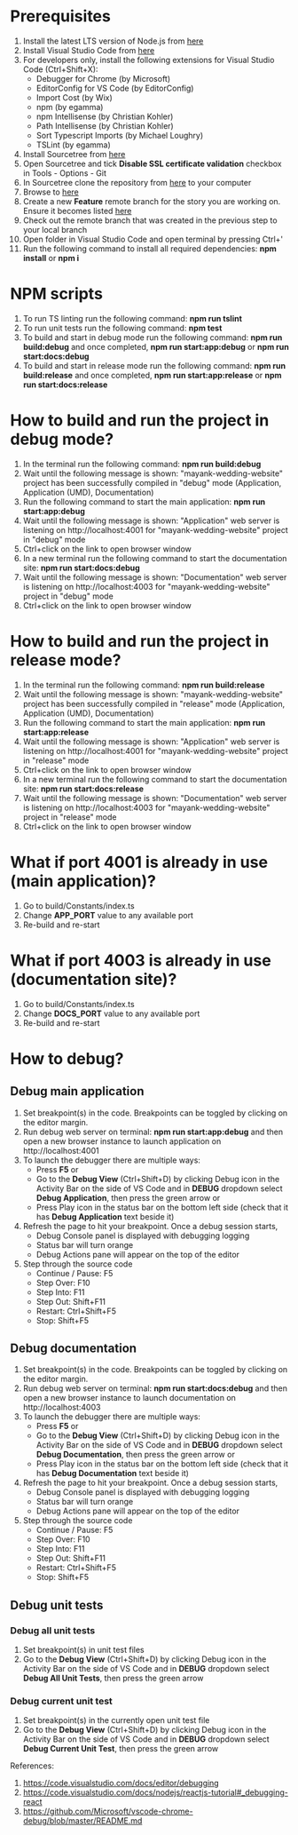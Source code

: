 # Prerequisites
1. Install the latest LTS version of Node.js from [here](https://nodejs.org/en/download)
2. Install Visual Studio Code from [here](https://code.visualstudio.com/download)
3. For developers only, install the following extensions for Visual Studio Code (Ctrl+Shift+X):
   - Debugger for Chrome (by Microsoft)
   - EditorConfig for VS Code (by EditorConfig)
   - Import Cost (by Wix)
   - npm (by egamma)
   - npm Intellisense (by Christian Kohler)
   - Path Intellisense (by Christian Kohler)
   - Sort Typescript Imports (by Michael Loughry)
   - TSLint (by egamma)
4. Install Sourcetree from [here](https://www.sourcetreeapp.com)
5. Open Sourcetree and tick **Disable SSL certificate validation** checkbox in Tools - Options - Git
6. In Sourcetree clone the repository from [here](https://bitbucket.shl.systems/scm/ir/mayank-wedding-website.git) to your computer
7. Browse to [here](https://bitbucket.shl.systems/projects/IR/repos/mayank-wedding-website/browse)
8. Create a new **Feature** remote branch for the story you are working on. Ensure it becomes listed [here](https://bitbucket.shl.systems/projects/IR/repos/mayank-wedding-website/branches)
9. Check out the remote branch that was created in the previous step to your local branch
10. Open folder in Visual Studio Code and open terminal by pressing Ctrl+'
11. Run the following command to install all required dependencies: **npm install** or **npm i**

# NPM scripts
1. To run TS linting run the following command: **npm run tslint**
2. To run unit tests run the following command: **npm test**
3. To build and start in debug mode run the following command: **npm run build:debug** and once completed, **npm run start:app:debug** or **npm run start:docs:debug**
4. To build and start in release mode run the following command: **npm run build:release** and once completed, **npm run start:app:release** or **npm run start:docs:release**

# How to build and run the project in debug mode?
1. In the terminal run the following command: **npm run build:debug**
2. Wait until the following message is shown: "mayank-wedding-website" project has been successfully compiled in "debug" mode (Application, Application (UMD), Documentation)
3. Run the following command to start the main application: **npm run start:app:debug**
4. Wait until the following message is shown: "Application" web server is listening on http://localhost:4001 for "mayank-wedding-website" project in "debug" mode
5. Ctrl+click on the link to open browser window
6. In a new terminal run the following command to start the documentation site: **npm run start:docs:debug**
7. Wait until the following message is shown: "Documentation" web server is listening on http://localhost:4003 for "mayank-wedding-website" project in "debug" mode
8. Ctrl+click on the link to open browser window

# How to build and run the project in release mode?
1. In the terminal run the following command: **npm run build:release**
2. Wait until the following message is shown: "mayank-wedding-website" project has been successfully compiled in "release" mode (Application, Application (UMD), Documentation)
3. Run the following command to start the main application: **npm run start:app:release**
4. Wait until the following message is shown: "Application" web server is listening on http://localhost:4001 for "mayank-wedding-website" project in "release" mode
5. Ctrl+click on the link to open browser window
6. In a new terminal run the following command to start the documentation site: **npm run start:docs:release**
7. Wait until the following message is shown: "Documentation" web server is listening on http://localhost:4003 for "mayank-wedding-website" project in "release" mode
8. Ctrl+click on the link to open browser window

# What if port 4001 is already in use (main application)?
1. Go to build/Constants/index.ts
2. Change **APP_PORT** value to any available port
3. Re-build and re-start

# What if port 4003 is already in use (documentation site)?
1. Go to build/Constants/index.ts
2. Change **DOCS_PORT** value to any available port
3. Re-build and re-start

# How to debug?
## Debug main application
1. Set breakpoint(s) in the code. Breakpoints can be toggled by clicking on the editor margin.
2. Run debug web server on terminal: **npm run start:app:debug** and then open a new browser instance to launch application on http://localhost:4001
3. To launch the debugger there are multiple ways:
    - Press **F5** or
    - Go to the **Debug View** (Ctrl+Shift+D) by clicking Debug icon in the Activity Bar on the side of VS Code and in **DEBUG** dropdown select **Debug Application**, then press the green arrow or
    - Press Play icon in the status bar on the bottom left side (check that it has **Debug Application** text beside it)
4. Refresh the page to hit your breakpoint. Once a debug session starts,
    - Debug Console panel is displayed with debugging logging
    - Status bar will turn orange
    - Debug Actions pane will appear on the top of the editor
5. Step through the source code
    - Continue / Pause: F5
    - Step Over: F10
    - Step Into: F11
    - Step Out: Shift+F11
    - Restart: Ctrl+Shift+F5
    - Stop: Shift+F5

## Debug documentation
1. Set breakpoint(s) in the code. Breakpoints can be toggled by clicking on the editor margin.
2. Run debug web server on terminal: **npm run start:docs:debug** and then open a new browser instance to launch documentation on http://localhost:4003
3. To launch the debugger there are multiple ways:
    - Press **F5** or
    - Go to the **Debug View** (Ctrl+Shift+D) by clicking Debug icon in the Activity Bar on the side of VS Code and in **DEBUG** dropdown select **Debug Documentation**, then press the green arrow or
    - Press Play icon in the status bar on the bottom left side (check that it has **Debug Documentation** text beside it)
4. Refresh the page to hit your breakpoint. Once a debug session starts,
    - Debug Console panel is displayed with debugging logging
    - Status bar will turn orange
    - Debug Actions pane will appear on the top of the editor
5. Step through the source code
    - Continue / Pause: F5
    - Step Over: F10
    - Step Into: F11
    - Step Out: Shift+F11
    - Restart: Ctrl+Shift+F5
    - Stop: Shift+F5

## Debug unit tests
### Debug all unit tests
1. Set breakpoint(s) in unit test files
2. Go to the **Debug View** (Ctrl+Shift+D) by clicking Debug icon in the Activity Bar on the side of VS Code and in **DEBUG** dropdown select **Debug All Unit Tests**, then press the green arrow

### Debug current unit test
1. Set breakpoint(s) in the currently open unit test file
2. Go to the **Debug View** (Ctrl+Shift+D) by clicking Debug icon in the Activity Bar on the side of VS Code and in **DEBUG** dropdown select **Debug Current Unit Test**, then press the green arrow

References:
1. https://code.visualstudio.com/docs/editor/debugging
2. https://code.visualstudio.com/docs/nodejs/reactjs-tutorial#_debugging-react
3. https://github.com/Microsoft/vscode-chrome-debug/blob/master/README.md